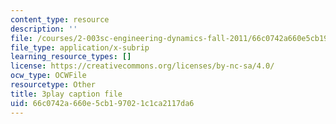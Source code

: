```yaml
---
content_type: resource
description: ''
file: /courses/2-003sc-engineering-dynamics-fall-2011/66c0742a660e5cb197021c1ca2117da6_Fo-Y6kEMURk.vtt
file_type: application/x-subrip
learning_resource_types: []
license: https://creativecommons.org/licenses/by-nc-sa/4.0/
ocw_type: OCWFile
resourcetype: Other
title: 3play caption file
uid: 66c0742a-660e-5cb1-9702-1c1ca2117da6
---
```

